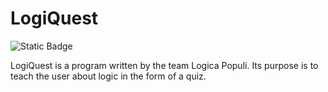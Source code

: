 # LogiQuest
![Static Badge](https://img.shields.io/badge/Verson-0.1.0--beta-%230000FF)

LogiQuest is a program written by the team Logica Populi.
Its purpose is to teach the user about logic in the form of a quiz.